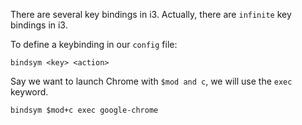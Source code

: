 There are several key bindings in i3. Actually, there are `infinite` key bindings in i3.

To define a keybinding in our `config` file:

```
bindsym <key> <action>
```

Say we want to launch Chrome with `$mod and c`, we will use the `exec` keyword.

```
bindsym $mod+c exec google-chrome
```